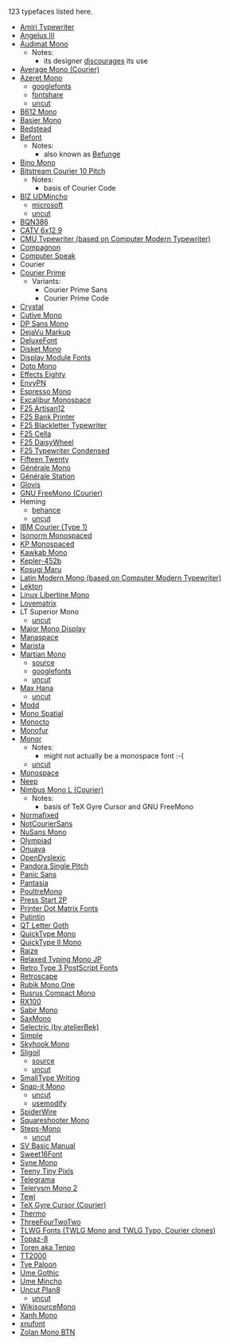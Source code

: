 123 typefaces listed here.

-   [Amiri Typewriter](https://github.com/aliftype/amiri-typewriter)
-   [Angelus III](https://www.myfonts.com/collections/angelus-iii-font-scriptorium)
-   [Audimat Mono](https://www.fontsquirrel.com/fonts/audimat-mono)
    -   Notes:
        -   its designer [discourages](https://www.smeltery.net/en/fonts/dead) its use
-   [Average Mono (Courier)](https://fontlibrary.org/en/font/average-mono)
-   [Azeret Mono](https://displaay.net/typeface/azeret/azeret-mono/)
    -   [googlefonts](https://fonts.google.com/specimen/Azeret+Mono)
    -   [fontshare](https://www.fontshare.com/fonts/azeret-mono)
    -   [uncut](https://uncut.wtf/monospace/azeret-mono/)
-   [B612 Mono](https://b612-font.com/)
-   [Basier Mono](https://www.atipofoundry.com/fonts/basier-mono)
-   [Bedstead](https://bjh21.me.uk/bedstead/)
-   [Befont](https://codeberg.org/Wezl/fonts#befont-https-ermineii-github-io-befont-html)
    -   Notes:
        -   also known as [Befunge](https://ermineii.github.io/befont.html)
-   [Bino Mono](https://www.fontyukle.net/font/Bino-Mono)
-   [Bitstream Courier 10 Pitch](https://gitlab.freedesktop.org/xorg/font/bitstream-type1)
    -   Notes:
        -   basis of Courier Code
-   [BIZ UDMincho](https://fonts.google.com/specimen/BIZ+UDMincho)
    -   [microsoft](https://learn.microsoft.com/en-us/typography/font-list/biz-udmincho-medium)
    -   [uncut](https://uncut.wtf/monospace/biz-udmincho/)
-   [BQN386](https://dzaima.github.io/BQN386/)
-   [CATV 6x12 9](https://fontlibrary.org/en/font/catv-6x12-9)
-   [CMU Typewriter (based on Computer Modern Typewriter)](https://fontlibrary.org/en/font/cmu-typewriter)
-   [Compagnon](https://velvetyne.fr/fonts/compagnon/)
-   [Computer Speak](https://fontlibrary.org/en/font/computer-speak)
-   Courier
-   [Courier Prime](https://quoteunquoteapps.com/courierprime/)
    -   Variants:
        -   Courier Prime Sans
        -   Courier Prime Code
-   [Crystal](http://www.povray.org/povlegal.html)
-   [Cutive Mono](https://fonts.google.com/specimen/Cutive+Mono)
-   [DP Sans Mono](https://www.pgdp.net/wiki/DP_Sans_Mono)
-   [DejaVu Markup](https://fontlibrary.org/en/font/dejavu-markup)
-   [DeluxeFont](https://zone38.net/font/#deluxefont)
-   [Disket Mono](https://rostype.com/disket/)
-   [Display Module Fonts](https://github.com/dse/display-module-fonts)
-   [Doto Mono](https://fonts.google.com/specimen/Doto)
-   [Effects Eighty](https://fontlibrary.org/th/font/effects-eighty)
-   [EnvyPN](https://github.com/hicolour/envypn-font)
-   [Espresso Mono](https://github.com/jmazzi/dotfiles/tree/master/.fonts)
-   [Excalibur Monospace](https://fonts2u.com/excalibur-monospace.font)
-   [F25 Artisan12](http://f25.cc/index.php?F25_Fonts:Monospaced:F25_Artisan12)
-   [F25 Bank Printer](http://f25.cc/index.php?F25_Fonts:Monospaced:F25_Bank_Printer)
-   [F25 Blackletter Typewriter](http://f25.cc/index.php?F25_Fonts:Monospaced:F25_Blackletter_Typewriter)
-   [F25 Cella](http://f25.cc/index.php?F25_Fonts:Monospaced:F25_Cella)
-   [F25 DaisyWheel](http://f25.cc/index.php?F25_Fonts:Monospaced:F25_DaisyWheel)
-   [F25 Typewriter Condensed](http://f25.cc/index.php?F25_Fonts:Monospaced:F25_Typewriter_Condensed)
-   [Fifteen Twenty](https://github.com/scruss/FifteenTwenty)
-   [Générale Mono](https://fontlibrary.org/en/font/generalemono)
-   [Générale Station](https://www.tunera.xyz/fonts/generale-station/)
-   [Glovis](https://fontsempire.com/font/glovis-download/)
-   [GNU FreeMono (Courier)](https://www.gnu.org/software/freefont/)
-   Heming
    -   [behance](https://www.behance.net/gallery/142001915/Heming-Free-Variable-Font?locale=en_US)
    -   [uncut](https://uncut.wtf/monospace/heming/)
-   [IBM Courier (Type 1)](https://gitlab.freedesktop.org/xorg/font/ibm-type1)
-   [Isonorm Monospaced](https://fontsgeek.com/fonts/Isonorm-Monospaced-Regular)
-   [KP Monospaced](https://tug.org/FontCatalogue/kpmonospaced/)
-   [Kawkab Mono](https://makkuk.com/kawkab-mono/)
-   [Kepler-452b](https://github.com/weirdoonthebus/Kepler-452b)
-   [Kosugi Maru](https://fonts.google.com/specimen/Kosugi+Maru)
-   [Latin Modern Mono (based on Computer Modern Typewriter)](https://www.fontsquirrel.com/fonts/latin-modern-mono)
-   [Lekton](https://fonts.google.com/specimen/Lekton)
-   [Linux Libertine Mono](https://sourceforge.net/projects/linuxlibertine/)
-   [Lovematrix](https://fontlibrary.org/en/font/dejavu-markup)
-   LT Superior Mono
    -   [uncut](https://uncut.wtf/monospace/lt-superior-mono/)
-   [Major Mono Display](https://www.emreparlak.com/major/)
-   [Manaspace](https://www.zone38.net/font/)
-   [Marista](https://calculatedimages.blogspot.com/2013/07/marista-my-second-professional-font.html)
-   [Martian Mono](https://evilmartians.com/products/martian-mono)
    -   [source](https://github.com/evilmartians/mono)
    -   [googlefonts](https://fonts.google.com/specimen/Martian+Mono)
    -   [uncut](https://uncut.wtf/monospace/martian-mono/)
-   [Max Hana](https://github.com/max32002/max-hana)
    -   [uncut](https://uncut.wtf/monospace/max-hana/)
-   [Modd](http://nikolas.us.to/jmkfonts/)
-   [Mono Spatial](https://www.dafont.com/mono-spatial.font)
-   [Monocto](https://www.myfonts.com/collections/monocto-font-lafonts)
-   [Monofur](https://www.dafont.com/monofur.font)
-   [Monor](https://cedricrossignolbrunet.com/monor/)
    -   Notes:
        -   might not actually be a monospace font :-(
    -   [uncut](https://uncut.wtf/monospace/monor/)
-   [Monospace](https://www.fontspace.com/monospace-font-f13274)
-   [Neep](http://nikolas.us.to/jmkfonts/)
-   [Nimbus Mono L (Courier)](https://git.ghostscript.com/?p=urw-core35-fonts.git;a=tree)
    -   Notes:
        -   basis of TeX Gyre Cursor and GNU FreeMono
-   [Normafixed](https://www.dafont.com/normafixed.font)
-   [NotCourierSans](https://usemodify.com/fonts/notcouriersans/)
-   [NuSans Mono](https://www.urbanfonts.com/fonts/Nu_Sans_Mono.font)
-   [Olympiad](https://int10h.org/blog/2016/03/olympiad-ibm-prototype-fonts-unearthed/)
-   [Onuava](https://www.dafont.com/onuava.font)
-   [OpenDyslexic](https://opendyslexic.org/)
-   [Pandora Single Pitch](https://www.tug.org/FontCatalogue/pandorasinglepitch/)
-   [Panic Sans](https://eng.fontke.com/family/904560/style/)
-   [Pantasia](https://counter-forms.com/typefaces/pantasia)
-   [PoultreMono](https://codeberg.org/Wezl/fonts#poultremono)
-   [Press Start 2P](https://fonts.google.com/specimen/Press+Start+2P)
-   [Printer Dot Matrix Fonts](https://github.com/dse/printer-dot-matrix-fonts)
-   [Putintin](https://fontlibrary.org/en/font/putintin)
-   [QT Letter Goth](https://www.tug.org/FontCatalogue/qtlettergoth/)
-   [QuickType Mono](https://fontsgeek.com/fonts/QuickType-Mono-Regular)
-   [QuickType II Mono](https://fontsgeek.com/fonts/QuickType-II-Mono-Regular)
-   [Raize](https://www.softpedia.com/get/Others/Font-Utils/Raize-Font.shtml)
-   [Relaxed Typing Mono JP](https://github.com/mshioda/relaxed-typing-mono-jp)
-   [Retro Type 3 PostScript Fonts](https://unifoundry.com/retro/index.html)
-   [Retroscape](https://fontlibrary.org/en/font/retroscape)
-   [Rubik Mono One](https://fonts.google.com/specimen/Rubik+Mono+One)
-   [Rusrus Compact Mono](https://fontlibrary.org/en/font/rursus-compact-mono)
-   [RX100](https://www.fontshare.com/fonts/rx-100)
-   [Sabir Mono](https://github.com/mateobrt/Sabir-Mono)
-   [SaxMono](https://www.dafont.com/saxmono.font)
-   [Selectric (by atelierBek)](https://github.com/atelierBek/selectric)
-   [Simple](https://font.download/font/simple)
-   [Skyhook Mono](https://www.fontsquirrel.com/fonts/skyhook-mono)
-   [Sligoil](https://velvetyne.fr/fonts/sligoil/)
    -   [source](https://gitlab.com/velvetyne/sligoil)
    -   [uncut](https://uncut.wtf/monospace/sligoil/)
-   [SmallType Writing](https://www.dafont.com/smalltypewriting-medium.font)
-   [Snap-it Mono](https://gitlab.com/Alune/snap-it-mono-font)
    -   [uncut](https://uncut.wtf/monospace/snapit-mono/)
    -   [usemodify](https://usemodify.com/fonts/snap-it/)
-   [SpiderWire](https://codeberg.org/Wezl/fonts#spiderwire-https-ermineii-github-io-spiderwire-html)
-   [Squareshooter Mono](https://fontsgeek.com/fonts/SquareShooter-Mono-Regular)
-   [Steps-Mono](https://velvetyne.fr/fonts/steps-mono/)
    -   [uncut](https://uncut.wtf/monospace/steps-mono/)
-   [SV Basic Manual](https://www.dafont.com/sv-basic-manual.font)
-   [Sweet16Font](https://github.com/kmar/Sweet16Font/tree/master)
-   [Syne Mono](https://fonts.google.com/specimen/Syne+Mono)
-   [Teeny Tiny Pixls](https://www.fontspace.com/teeny-tiny-pixls-font-f30095)
-   [Telegrama](https://www.fontsquirrel.com/fonts/telegrama)
-   [Telerysm Mono 2](https://www.smeltery.net/en/fonts/telerysm-mono-2)
-   [Tewi](https://github.com/lucy/tewi-font)
-   [TeX Gyre Cursor (Courier)](https://www.gust.org.pl/projects/e-foundry/tex-gyre/index_html)
-   [Thermo](https://lineto.com/typefaces/thermo)
-   [ThreeFourTwoTwo](https://fontlibrary.org/en/font/threefourtwotwo)
-   [TLWG Fonts (TWLG Mono and TWLG Typo, Courier clones)](https://github.com/tlwg/fonts-tlwg/tree/master)
-   [Topaz-8](https://fonts2u.com/topaz-8.font)
-   [Toren aka Tenpo](https://github.com/eliheuer/tenpo)
-   [TT2000](https://www.high-logic.com/fontcreator/manual15/recommendedglyphs.html)
-   [Tye Paloon](https://online-fonts.com/fonts/tye-paloon)
-   [Ume Gothic](https://usemodify.com/fonts/ume-fonts/)
-   [Ume Mincho](https://usemodify.com/fonts/ume-fonts/)
-   [Uncut Plan8](https://github.com/kaspernordkvist/uncut_plan8)
    -   [uncut](https://uncut.wtf/monospace/uncut-plan8/)
-   [WikisourceMono](https://en.wikisource.org/wiki/Wikisource:WikisourceMono)
-   [Xanh Mono](https://fonts.google.com/specimen/Xanh+Mono)
-   [xnufont](https://github.com/vladkorotnev/xnufont)
-   [Zolan Mono BTN](https://fontzone.net/font-details/zolan-mono-btn-bold)
